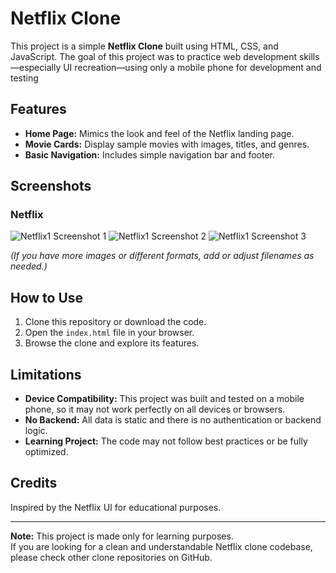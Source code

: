 # Netflix Clone

This project is a simple **Netflix Clone** built using HTML, CSS, and JavaScript. The goal of this project was to practice web development skills—especially UI recreation—using only a mobile phone for development and testing

## Features

- **Home Page:** Mimics the look and feel of the Netflix landing page.
- **Movie Cards:** Display sample movies with images, titles, and genres.
- **Basic Navigation:** Includes simple navigation bar and footer.

## Screenshots

### Netflix

![Netflix1 Screenshot 1](images/Netflix1.jpg)
![Netflix1 Screenshot 2](images/Netflix2.jpg)
![Netflix1 Screenshot 3](images/Netflix3.jpg)

_(If you have more images or different formats, add or adjust filenames as needed.)_

## How to Use

1. Clone this repository or download the code.
2. Open the `index.html` file in your browser.
3. Browse the clone and explore its features.

## Limitations

- **Device Compatibility:** This project was built and tested on a mobile phone, so it may not work perfectly on all devices or browsers.
- **No Backend:** All data is static and there is no authentication or backend logic.
- **Learning Project:** The code may not follow best practices or be fully optimized.

## Credits

Inspired by the Netflix UI for educational purposes.

---

**Note:** This project is made only for learning purposes.  
If you are looking for a clean and understandable Netflix clone codebase, please check other clone repositories on GitHub.

